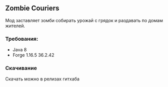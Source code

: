 ## Zombie Couriers

Мод заставляет зомби собирать урожай с грядок и раздавать по домам жителей.

### Требования:
- Java 8
- Forge 1.16.5 36.2.42

### Скачивание

Скачать можно в релизах гитхаба